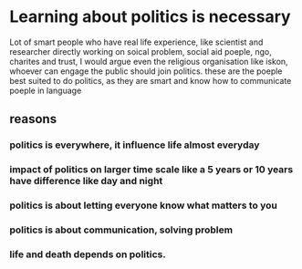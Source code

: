 # Learning about politics is necessary 
Lot of smart people who have real life experience, like scientist and researcher directly working on soical problem, social aid poeple, ngo, 
charites and trust,
I would argue even the religious organisation like iskon, whoever can engage the public should join politics. 
these are the poeple best suited to do politics, as they are smart and know how  to communicate poeple  in language 
## reasons 
### politics is everywhere, it influence life almost everyday
### impact of politics on larger time scale like a  5 years or 10 years have difference like day and night 
### politics is about letting everyone know what matters to you 
### politics is about communication, solving problem

### life and death depends on politics.
